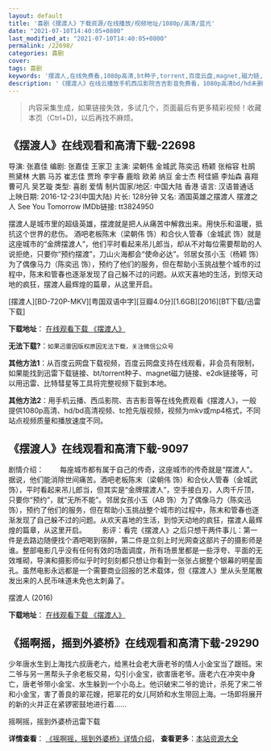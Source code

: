 ```yaml
---
layout: default
title: '喜剧《摆渡人》下载资源/在线播放/视频地址/1080p/高清/蓝光'
date: "2021-07-10T14:40:05+0800"
last_modified_at: "2021-07-10T14:40:05+0800"
permalink: /22698/
categories: 喜剧
cover:
tags: 喜剧
keywords: '摆渡人,在线免费看,1080p高清,bt种子,torrent,百度云盘,magnet,磁力链,迅雷下载资源'
description: '《摆渡人》在线云播放手机西瓜影院吉吉影音免费看，1080p高清bd/hd未删减完整版和tc抢先枪版，mkv/mp4格式，附带bt/torrent种子、magnet/磁力链、百度云盘、网盘资源迅雷下载链接'
---
```


>内容采集生成，如果链接失效，多试几个，页面最后有更多精彩视频！收藏本页（Ctrl+D)，以后再找不麻烦。


## 《摆渡人》在线观看和高清下载-22698

导演: 张嘉佳 编剧: 张嘉佳 王家卫 主演: 梁朝伟 金城武 陈奕迅 杨颖 张榕容 杜鹃 熊黛林 大鹏 马苏 崔志佳 贾玲 李宇春 鹿晗 欧弟 纳豆 金士杰 柯佳嬿 李灿森 喜翔 曹可凡 吴艺璇 类型: 喜剧 爱情 制片国家/地区: 中国大陆 香港 语言: 汉语普通话 上映日期: 2016-12-23(中国大陆) 片长: 128分钟 又名: 酒国英雄之摆渡人 摆渡之人 See You Tomorrow IMDb链接: tt3824950

摆渡人是城市里的超级英雄，摆渡就是把人从痛苦中解救出来。用快乐和温暖，抵抗这个世界的悲伤。 酒吧老板陈末（梁朝伟 饰）和合伙人管春（金城武 饰）就是这座城市的“金牌摆渡人”，他们平时看起来吊儿郎当，却从不对每位需要帮助的人说拒绝，只要你“预约摆渡”，刀山火海都会“使命必达”。邻居女孩小玉（杨颖 饰）为了偶像马力（陈奕迅 饰），预约了他们的服务，但在帮助小玉挑战整个城市的过程中，陈末和管春也逐渐发现了自己躲不过的问题。从欢天喜地的生活，到惊天动地的疯狂，摆渡人最辉煌的篇章，从这里开启。


[摆渡人][BD-720P-MKV][粤国双语中字][豆瓣4.0分][1.6GB][2016][BT下载/迅雷下载]

**下载地址**： [在线观看下载 《摆渡人》](https://www.btdx8.com/torrent/see_you_tomorrow_2016.html) 


**无法下载?**：`如果迅雷因版权原因无法下载，关注微信公众号 `

**其他方法1**：从百度云网盘下载视频，百度云网盘支持在线观看，非会员有限制，如果能找到迅雷下载链接、bt/torrent种子、magnet磁力链接、e2dk链接等，可以用迅雷、比特彗星等工具将完整视频下载到本地。

**其他方法2**：用手机云播、西瓜影院、吉吉影音等在线免费观看《摆渡人》，一般提供1080p高清、hd/bd高清视频、tc抢先版视频，视频为mkv或mp4格式，不同站点视频质量和播放速度不同。


## 《摆渡人》在线观看和高清下载-9097

剧情介绍： 　　每座城市都有属于自己的传奇，这座城市的传奇就是“摆渡人”。据说，他们能消除世间痛苦。酒吧老板陈末（梁朝伟 饰）和合伙人管春（金城武 饰），平时看起来吊儿郎当，但其实是“金牌摆渡人”，空手接白刃，人肉千斤顶，只要你“预约”，就“无所不能”。邻居女孩小玉（AB 饰）为了偶像马力（陈奕迅 饰），预约了他们的服务，但在帮助小玉挑战整个城市的过程中，陈末和管春也逐渐发现了自己躲不过的问题。从欢天喜地的生活，到惊天动地的疯狂，摆渡人最辉煌的篇章，从这里开启。 　　影评：看完《摆渡人》之后只想干两件事儿：第一件是去路边随便找个酒吧喝到宿醉，第二件是立刻上时光网查这部片子的摄影师是谁。整部电影几乎没有任何有效的场面调度，所有场景里都是一些浮夸、平面的无效堆砌，导演和摄影师似乎时时刻刻都只想让你看到一张张占据整个银幕的明星面孔。虽然电影永远都是一个需要商业回报的艺术载体，但《摆渡人》里从头至尾散发出来的人民币味道未免也太刺鼻了。


摆渡人 (2016)

**下载地址**： [在线观看下载 《摆渡人》](https://www.btbtdy.me/btdy/dy9961.html) 


## 《摇啊摇，摇到外婆桥》在线观看和高清下载-29290

少年唐水生到上海找六叔唐老六，给黑社会老大唐老爷的情人小金宝当了跟班。宋二爷与另一黑帮头子余老板交易，勾引小金宝，欲害唐老爷。唐老六在冲突中身亡，唐老爷带小金宝、水生躲到一个小岛上。他识破宋二爷的诡计，杀死了宋二爷和小金宝，害了善良的翠花嫂，把翠花的女儿阿娇和水生带回上海。一场即将展开的新的火并正在紧锣密鼓地进行着……


摇啊摇，摇到外婆桥迅雷下载

**详情查看**： [《摇啊摇，摇到外婆桥》详情介绍](/movie/29290/)， **查看更多**：[本站资源大全](/movie/t/all/)

